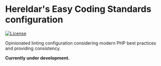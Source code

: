 Hereldar's Easy Coding Standards configuration
==============================================

[![License][license-badge]][license-url]

[license-badge]: https://img.shields.io/badge/license-MIT-brightgreen.svg
[license-url]: LICENSE

Opinionated linting configuration considering modern PHP best
practices and providing consistency.

**Currently under development.**
